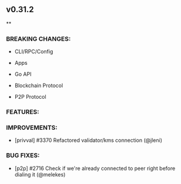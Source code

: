 ## v0.31.2

**

### BREAKING CHANGES:

* CLI/RPC/Config

* Apps

* Go API

* Blockchain Protocol

* P2P Protocol

### FEATURES:

### IMPROVEMENTS:
- [privval] \#3370 Refactored validator/kms connection (@jleni)

### BUG FIXES:
- [p2p] \#2716 Check if we're already connected to peer right before dialing it (@melekes)
